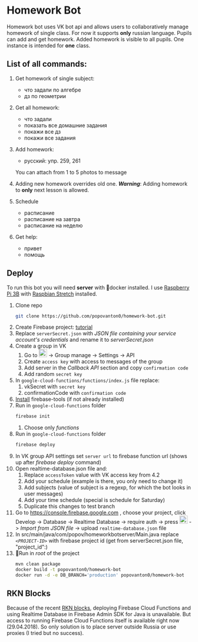# Homework Bot

Homework bot uses VK bot api and allows users to collaboratively manage homework of single class. For now it supports 
**only** russian language. Pupils can add and get homework. Added homework is visible to all pupils. One instance is 
intended for **one** class. 

## List of all commands:
1. Get homework of single subject:
    * что задали по алгебре
    * дз по геометрии
2. Get all homework:
    * что задали
    * показать все домашние задания
    * покажи все дз
    * покажи все задания
3. Add homework:
    * русский: упр. 259, 261
    
    You can attach from 1 to 5 photos to message
4. Adding new homework overrides old one. ***Warning***: Adding homework to **only** next lesson is allowed.
5. Schedule
    * расписание
    * расписание на завтра
    * расписание на неделю
6. Get help:
    * привет
    * помощь
    
## Deploy
To run this bot you will need **server** with 🐳docker installed. I use 
[Raspberry Pi 3B](https://www.raspberrypi.org/products/raspberry-pi-3-model-b/) with 
[Raspbian Stretch](https://www.raspberrypi.org/downloads/raspbian/) installed.

1. Clone repo
    ```bash
    git clone https://github.com/popovanton0/homework-bot.git
    ```
2. Create Firebase project: [tutorial](https://firebase.google.com/docs/admin/setup#add_firebase_to_your_app) 
3. Replace `serverSecret.json` with *JSON file containing your service account's credentials* and rename it to 
*serverSecret.json*
4. Create a group in VK
    1. Go to <img src="https://image.freepik.com/free-icon/more-button-interface-symbol-of-three-horizontal-aligned-dots_318-69928.jpg" width="22">
    -> Group manage -> Settings -> API
    2. Create `access key` with access to messages of the group
    3. Add server in the *Callback API* section and copy `confirmation code`
    4. Add random `secret key`
5. In `google-cloud-functions/functions/index.js` file replace:
    1. vkSecret with `secret key`
    2. confirmationCode with `confirmation code`
6. [Install](https://firebase.google.com/docs/cli/) firebase-tools (if not already installed)
7. Run in `google-cloud-functions` folder
    ```bash
    firebase init
    ```
    1. Choose only *functions*
8. Run in `google-cloud-functions` folder
    ```bash
    firebase deploy
    ```
9. In VK group API settings set `server url` to firebase function url (shows up after *firebase deploy* command)
10. Open realtime-database.json file and:
    1. Replace `accessToken` value with VK access key from 4.2
    2. Add your schedule (example is there, you only need to change it)
    3. Add subjects (value of subject is a regexp, for which the bot looks in user messages)
    4. Add your time schedule (special is schedule for Saturday)
    5. Duplicate this changes to test branch 
11. Go to https://console.firebase.google.com , choose your project, click Develop -> Database -> Realtime 
Database -> require auth -> press 
<img src="http://www.eternaljudgment.com/wp-content/uploads/2016/07/three-vertical-dots-1.png" width="22"> -> *Import
from JSON file* -> upload `realtime-database.json` file
12. In src/main/java/com/popov/homeworkbotserver/Main.java replace *`<PROJECT-ID>`* with firebase project id (get from 
serverSecret.json file, "project_id":<PROJECT-ID>)
13. 🐳Run in *root* of the project
    ```bash
    mvn clean package
    docker build -t popovanton0/homework-bot
    docker run -d -e DB_BRANCH='production' popovanton0/homework-bot
    ```
    
## RKN Blocks
Because of the recent 
[RKN blocks](https://www.bleepingcomputer.com/news/government/russia-bans-18-million-amazon-and-google-ips-in-attempt-to-block-telegram/), 
deploying Firebase Cloud Functions and using Realtime Database in Firebase Admin SDK for Java is unavailable. 
But access to running Firebase Cloud Functions itself is available right now (29.04.2018). So only solution is to place 
server outside Russia or use proxies (I tried but no success).
